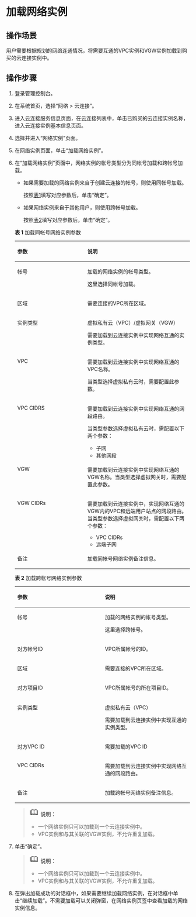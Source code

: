 # 加载网络实例<a name="cc_03_0206"></a>

## 操作场景<a name="zh-cn_topic_0116129496_section10765292362"></a>

用户需要根据规划的网络连通情况，将需要互通的VPC实例和VGW实例加载到购买的云连接实例中。

## 操作步骤<a name="zh-cn_topic_0116129496_section6634817203211"></a>

1.  登录管理控制台。
2.  在系统首页，选择“网络 \> 云连接”。
3.  进入云连接服务信息页面，在云连接列表中，单击已购买的云连接实例名称，进入云连接实例基本信息页面。
4.  选择并进入“网络实例”页面。
5.  在网络实例页面，单击“加载网络实例”。
6.  在“加载网络实例”页面中，网络实例的帐号类型分为同帐号加载和跨帐号加载。

    -   如果需要加载的网络实例来自于创建云连接的帐号，则使用同帐号加载。

        按照[表1](#zh-cn_topic_0118206945_table16396654173115)填写对应参数后，单击“确定”。

    -   如果网络实例来自于其他用户，则使用跨帐号加载。

        按照[表2](#zh-cn_topic_0118206945_table976283862813)填写对应参数后，单击“确定”。

    **表 1**  加载同帐号网络实例参数

    <a name="zh-cn_topic_0118206945_table16396654173115"></a>
    <table><thead align="left"><tr id="zh-cn_topic_0118206945_row1438865417314"><th class="cellrowborder" valign="top" width="40%" id="mcps1.2.3.1.1"><p id="zh-cn_topic_0118206945_p1838810544314"><a name="zh-cn_topic_0118206945_p1838810544314"></a><a name="zh-cn_topic_0118206945_p1838810544314"></a>参数</p>
    </th>
    <th class="cellrowborder" valign="top" width="60%" id="mcps1.2.3.1.2"><p id="zh-cn_topic_0118206945_p143881654133113"><a name="zh-cn_topic_0118206945_p143881654133113"></a><a name="zh-cn_topic_0118206945_p143881654133113"></a>说明</p>
    </th>
    </tr>
    </thead>
    <tbody><tr id="zh-cn_topic_0118206945_row687484816157"><td class="cellrowborder" valign="top" width="40%" headers="mcps1.2.3.1.1 "><p id="zh-cn_topic_0118206945_p138742048201517"><a name="zh-cn_topic_0118206945_p138742048201517"></a><a name="zh-cn_topic_0118206945_p138742048201517"></a>帐号</p>
    </td>
    <td class="cellrowborder" valign="top" width="60%" headers="mcps1.2.3.1.2 "><p id="zh-cn_topic_0118206945_p7980142511610"><a name="zh-cn_topic_0118206945_p7980142511610"></a><a name="zh-cn_topic_0118206945_p7980142511610"></a>加载的网络实例的帐号类型。</p>
    <p id="zh-cn_topic_0118206945_p298002517164"><a name="zh-cn_topic_0118206945_p298002517164"></a><a name="zh-cn_topic_0118206945_p298002517164"></a>这里选择同帐号加载。</p>
    </td>
    </tr>
    <tr id="zh-cn_topic_0118206945_row19388454193114"><td class="cellrowborder" valign="top" width="40%" headers="mcps1.2.3.1.1 "><p id="zh-cn_topic_0118206945_p1338865419319"><a name="zh-cn_topic_0118206945_p1338865419319"></a><a name="zh-cn_topic_0118206945_p1338865419319"></a>区域</p>
    </td>
    <td class="cellrowborder" valign="top" width="60%" headers="mcps1.2.3.1.2 "><p id="zh-cn_topic_0118206945_p113881154113118"><a name="zh-cn_topic_0118206945_p113881154113118"></a><a name="zh-cn_topic_0118206945_p113881154113118"></a>需要连接的VPC所在区域。</p>
    </td>
    </tr>
    <tr id="zh-cn_topic_0118206945_row339685413112"><td class="cellrowborder" valign="top" width="40%" headers="mcps1.2.3.1.1 "><p id="zh-cn_topic_0118206945_p6388175415314"><a name="zh-cn_topic_0118206945_p6388175415314"></a><a name="zh-cn_topic_0118206945_p6388175415314"></a>实例类型</p>
    </td>
    <td class="cellrowborder" valign="top" width="60%" headers="mcps1.2.3.1.2 "><p id="zh-cn_topic_0118206945_p16388135419311"><a name="zh-cn_topic_0118206945_p16388135419311"></a><a name="zh-cn_topic_0118206945_p16388135419311"></a>虚拟私有云（VPC）/虚拟网关（VGW）</p>
    <p id="zh-cn_topic_0118206945_p738885493117"><a name="zh-cn_topic_0118206945_p738885493117"></a><a name="zh-cn_topic_0118206945_p738885493117"></a>需要加载到云连接实例中实现网络互通的实例类型。</p>
    </td>
    </tr>
    <tr id="zh-cn_topic_0118206945_row639610545319"><td class="cellrowborder" valign="top" width="40%" headers="mcps1.2.3.1.1 "><p id="zh-cn_topic_0118206945_p16396654193113"><a name="zh-cn_topic_0118206945_p16396654193113"></a><a name="zh-cn_topic_0118206945_p16396654193113"></a>VPC</p>
    </td>
    <td class="cellrowborder" valign="top" width="60%" headers="mcps1.2.3.1.2 "><p id="zh-cn_topic_0118206945_p6396185410316"><a name="zh-cn_topic_0118206945_p6396185410316"></a><a name="zh-cn_topic_0118206945_p6396185410316"></a>需要加载到云连接实例中实现网络互通的VPC名称。</p>
    <p id="zh-cn_topic_0118206945_p639610545310"><a name="zh-cn_topic_0118206945_p639610545310"></a><a name="zh-cn_topic_0118206945_p639610545310"></a>当类型选择虚拟私有云时，需要配置此参数。</p>
    </td>
    </tr>
    <tr id="zh-cn_topic_0118206945_row239613543310"><td class="cellrowborder" valign="top" width="40%" headers="mcps1.2.3.1.1 "><p id="zh-cn_topic_0118206945_p193961654163119"><a name="zh-cn_topic_0118206945_p193961654163119"></a><a name="zh-cn_topic_0118206945_p193961654163119"></a>VPC CIDRS</p>
    </td>
    <td class="cellrowborder" valign="top" width="60%" headers="mcps1.2.3.1.2 "><p id="zh-cn_topic_0118206945_p4396115483112"><a name="zh-cn_topic_0118206945_p4396115483112"></a><a name="zh-cn_topic_0118206945_p4396115483112"></a>需要加载到云连接实例中实现网络互通的网段路由。</p>
    <p id="zh-cn_topic_0118206945_p1439612544311"><a name="zh-cn_topic_0118206945_p1439612544311"></a><a name="zh-cn_topic_0118206945_p1439612544311"></a>当类型参数选择虚拟私有云时，需配置以下两个参数：</p>
    <a name="zh-cn_topic_0118206945_ul739625420310"></a><a name="zh-cn_topic_0118206945_ul739625420310"></a><ul id="zh-cn_topic_0118206945_ul739625420310"><li>子网</li><li>其他网段</li></ul>
    </td>
    </tr>
    <tr id="zh-cn_topic_0118206945_row8396854193114"><td class="cellrowborder" valign="top" width="40%" headers="mcps1.2.3.1.1 "><p id="zh-cn_topic_0118206945_p1839675463111"><a name="zh-cn_topic_0118206945_p1839675463111"></a><a name="zh-cn_topic_0118206945_p1839675463111"></a>VGW</p>
    </td>
    <td class="cellrowborder" valign="top" width="60%" headers="mcps1.2.3.1.2 "><p id="zh-cn_topic_0118206945_p1939655413118"><a name="zh-cn_topic_0118206945_p1939655413118"></a><a name="zh-cn_topic_0118206945_p1939655413118"></a>需要加载到云连接实例中实现网络互通的VGW名称。当类型选择虚拟网关时，需要配置此参数。</p>
    </td>
    </tr>
    <tr id="zh-cn_topic_0118206945_row33966548311"><td class="cellrowborder" valign="top" width="40%" headers="mcps1.2.3.1.1 "><p id="zh-cn_topic_0118206945_p123961454153117"><a name="zh-cn_topic_0118206945_p123961454153117"></a><a name="zh-cn_topic_0118206945_p123961454153117"></a>VGW CIDRs</p>
    </td>
    <td class="cellrowborder" valign="top" width="60%" headers="mcps1.2.3.1.2 "><p id="zh-cn_topic_0118206945_p143961254183110"><a name="zh-cn_topic_0118206945_p143961254183110"></a><a name="zh-cn_topic_0118206945_p143961254183110"></a>需要加载到云连接实例中，实现网络互通的VGW内的VPC和远端用户站点的网段路由。当类型参数选择虚拟网关时，需配置以下两个参数：</p>
    <a name="zh-cn_topic_0118206945_ul143968549319"></a><a name="zh-cn_topic_0118206945_ul143968549319"></a><ul id="zh-cn_topic_0118206945_ul143968549319"><li>VPC CIDRs</li><li>远端子网</li></ul>
    </td>
    </tr>
    <tr id="zh-cn_topic_0118206945_row81709316497"><td class="cellrowborder" valign="top" width="40%" headers="mcps1.2.3.1.1 "><p id="zh-cn_topic_0118206945_p2580103716258"><a name="zh-cn_topic_0118206945_p2580103716258"></a><a name="zh-cn_topic_0118206945_p2580103716258"></a>备注</p>
    </td>
    <td class="cellrowborder" valign="top" width="60%" headers="mcps1.2.3.1.2 "><p id="zh-cn_topic_0118206945_p958043772519"><a name="zh-cn_topic_0118206945_p958043772519"></a><a name="zh-cn_topic_0118206945_p958043772519"></a>加载同帐号网络实例备注信息。</p>
    </td>
    </tr>
    </tbody>
    </table>

    **表 2**  加载跨帐号网络实例参数

    <a name="zh-cn_topic_0118206945_table976283862813"></a>
    <table><thead align="left"><tr id="zh-cn_topic_0118206945_row167628385280"><th class="cellrowborder" valign="top" width="50%" id="mcps1.2.3.1.1"><p id="zh-cn_topic_0118206945_p172761273301"><a name="zh-cn_topic_0118206945_p172761273301"></a><a name="zh-cn_topic_0118206945_p172761273301"></a>参数</p>
    </th>
    <th class="cellrowborder" valign="top" width="50%" id="mcps1.2.3.1.2"><p id="zh-cn_topic_0118206945_p192772076309"><a name="zh-cn_topic_0118206945_p192772076309"></a><a name="zh-cn_topic_0118206945_p192772076309"></a>说明</p>
    </th>
    </tr>
    </thead>
    <tbody><tr id="zh-cn_topic_0118206945_row1976283814289"><td class="cellrowborder" valign="top" width="50%" headers="mcps1.2.3.1.1 "><p id="zh-cn_topic_0118206945_p42913763020"><a name="zh-cn_topic_0118206945_p42913763020"></a><a name="zh-cn_topic_0118206945_p42913763020"></a>帐号</p>
    </td>
    <td class="cellrowborder" valign="top" width="50%" headers="mcps1.2.3.1.2 "><p id="zh-cn_topic_0118206945_p19292197143012"><a name="zh-cn_topic_0118206945_p19292197143012"></a><a name="zh-cn_topic_0118206945_p19292197143012"></a>加载的网络实例的帐号类型。</p>
    <p id="zh-cn_topic_0118206945_p129227113012"><a name="zh-cn_topic_0118206945_p129227113012"></a><a name="zh-cn_topic_0118206945_p129227113012"></a>这里选择跨帐号。</p>
    </td>
    </tr>
    <tr id="zh-cn_topic_0118206945_row9762103812280"><td class="cellrowborder" valign="top" width="50%" headers="mcps1.2.3.1.1 "><p id="zh-cn_topic_0118206945_p4553123935316"><a name="zh-cn_topic_0118206945_p4553123935316"></a><a name="zh-cn_topic_0118206945_p4553123935316"></a>对方帐号ID</p>
    </td>
    <td class="cellrowborder" valign="top" width="50%" headers="mcps1.2.3.1.2 "><p id="zh-cn_topic_0118206945_p1530217713015"><a name="zh-cn_topic_0118206945_p1530217713015"></a><a name="zh-cn_topic_0118206945_p1530217713015"></a>VPC所属帐号的ID。</p>
    </td>
    </tr>
    <tr id="zh-cn_topic_0118206945_row11762123852817"><td class="cellrowborder" valign="top" width="50%" headers="mcps1.2.3.1.1 "><p id="zh-cn_topic_0118206945_p1376293882810"><a name="zh-cn_topic_0118206945_p1376293882810"></a><a name="zh-cn_topic_0118206945_p1376293882810"></a>区域</p>
    </td>
    <td class="cellrowborder" valign="top" width="50%" headers="mcps1.2.3.1.2 "><p id="zh-cn_topic_0118206945_p203821345203114"><a name="zh-cn_topic_0118206945_p203821345203114"></a><a name="zh-cn_topic_0118206945_p203821345203114"></a>需要连接的VPC所在区域。</p>
    </td>
    </tr>
    <tr id="zh-cn_topic_0118206945_row2762638122813"><td class="cellrowborder" valign="top" width="50%" headers="mcps1.2.3.1.1 "><p id="zh-cn_topic_0118206945_p176217382289"><a name="zh-cn_topic_0118206945_p176217382289"></a><a name="zh-cn_topic_0118206945_p176217382289"></a>对方项目ID</p>
    </td>
    <td class="cellrowborder" valign="top" width="50%" headers="mcps1.2.3.1.2 "><p id="zh-cn_topic_0118206945_p187621038192818"><a name="zh-cn_topic_0118206945_p187621038192818"></a><a name="zh-cn_topic_0118206945_p187621038192818"></a>VPC所属帐号的所在项目ID。</p>
    </td>
    </tr>
    <tr id="zh-cn_topic_0118206945_row1276213817289"><td class="cellrowborder" valign="top" width="50%" headers="mcps1.2.3.1.1 "><p id="zh-cn_topic_0118206945_p4762193813282"><a name="zh-cn_topic_0118206945_p4762193813282"></a><a name="zh-cn_topic_0118206945_p4762193813282"></a>实例类型</p>
    </td>
    <td class="cellrowborder" valign="top" width="50%" headers="mcps1.2.3.1.2 "><p id="zh-cn_topic_0118206945_p576233872812"><a name="zh-cn_topic_0118206945_p576233872812"></a><a name="zh-cn_topic_0118206945_p576233872812"></a>虚拟私有云（VPC）</p>
    <p id="zh-cn_topic_0118206945_p1758113673517"><a name="zh-cn_topic_0118206945_p1758113673517"></a><a name="zh-cn_topic_0118206945_p1758113673517"></a>需要加载到云连接实例中实现互通的实例类型。</p>
    </td>
    </tr>
    <tr id="zh-cn_topic_0118206945_row53451340173415"><td class="cellrowborder" valign="top" width="50%" headers="mcps1.2.3.1.1 "><p id="zh-cn_topic_0118206945_p23453407347"><a name="zh-cn_topic_0118206945_p23453407347"></a><a name="zh-cn_topic_0118206945_p23453407347"></a>对方VPC ID</p>
    </td>
    <td class="cellrowborder" valign="top" width="50%" headers="mcps1.2.3.1.2 "><p id="zh-cn_topic_0118206945_p934584018343"><a name="zh-cn_topic_0118206945_p934584018343"></a><a name="zh-cn_topic_0118206945_p934584018343"></a>需要加载的VPC ID</p>
    </td>
    </tr>
    <tr id="zh-cn_topic_0118206945_row118010451345"><td class="cellrowborder" valign="top" width="50%" headers="mcps1.2.3.1.1 "><p id="zh-cn_topic_0118206945_p134215172452"><a name="zh-cn_topic_0118206945_p134215172452"></a><a name="zh-cn_topic_0118206945_p134215172452"></a>VPC CIDRs</p>
    </td>
    <td class="cellrowborder" valign="top" width="50%" headers="mcps1.2.3.1.2 "><p id="zh-cn_topic_0118206945_p6350101744520"><a name="zh-cn_topic_0118206945_p6350101744520"></a><a name="zh-cn_topic_0118206945_p6350101744520"></a>需要加载到云连接实例中实现网络互通的网段路由。</p>
    </td>
    </tr>
    <tr id="zh-cn_topic_0118206945_row185281339174912"><td class="cellrowborder" valign="top" width="50%" headers="mcps1.2.3.1.1 "><p id="zh-cn_topic_0118206945_p15153940204916"><a name="zh-cn_topic_0118206945_p15153940204916"></a><a name="zh-cn_topic_0118206945_p15153940204916"></a>备注</p>
    </td>
    <td class="cellrowborder" valign="top" width="50%" headers="mcps1.2.3.1.2 "><p id="zh-cn_topic_0118206945_p315316409495"><a name="zh-cn_topic_0118206945_p315316409495"></a><a name="zh-cn_topic_0118206945_p315316409495"></a>加载跨帐号网络实例备注信息。</p>
    </td>
    </tr>
    </tbody>
    </table>

    >![](public_sys-resources/icon-note.gif) **说明：** 
    >-   一个网络实例只可以加载到一个云连接实例中。
    >-   VPC实例和与其关联的VGW实例，不允许重复加载。

7.  单击“确定”。

    >![](public_sys-resources/icon-note.gif) **说明：** 
    >-   一个网络实例只可以加载到一个云连接实例中。
    >-   VPC实例和与其关联的VGW实例，不允许重复加载。

8.  在弹出加载成功的对话框中，如果需要继续加载网络实例，在对话框中单击“继续加载”。不需要加载可以关闭弹窗，在网络实例页签中查看加载的网络实例信息。

